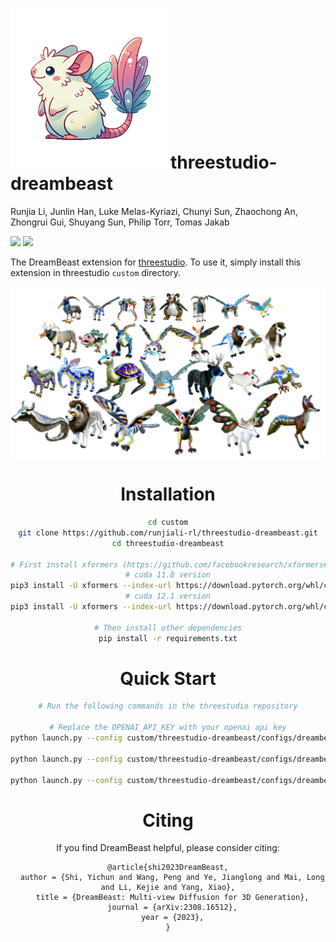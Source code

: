 # <img src="./assets/img1_title3.png">threestudio-dreambeast
Runjia Li, Junlin Han, Luke Melas-Kyriazi, Chunyi Sun, Zhaochong An, Zhongrui Gui, Shuyang Sun, Philip Torr, Tomas Jakab

<a href='https://runjiali-rl.github.io/projects/dreambeast.html'><img src='https://img.shields.io/badge/Project-Page-Green'></a>  <a href='https://arxiv.org/abs/xxx'><img src='https://img.shields.io/badge/Paper-Arxiv-red'></a>

The DreamBeast extension for <a href='https://github.com/threestudio-project/threestudio'>threestudio</a>. To use it, simply install this extension in threestudio `custom` directory.

<center><img src="./assets/Chimera teaser.png" alt="mainimg" style="width:850px"><center>

# Installation
```bash
cd custom
git clone https://github.com/runjiali-rl/threestudio-dreambeast.git
cd threestudio-dreambeast

# First install xformers (https://github.com/facebookresearch/xformers#installing-xformers)
# cuda 11.8 version
pip3 install -U xformers --index-url https://download.pytorch.org/whl/cu118
# cuda 12.1 version
pip3 install -U xformers --index-url https://download.pytorch.org/whl/cu121

# Then install other dependencies
pip install -r requirements.txt
```

# Quick Start
```bash
# Run the following commands in the threestudio repository

# Replace the OPENAI_API_KEY with your openai api key
python launch.py --config custom/threestudio-dreambeast/configs/dreambeast.yaml --train --gpu 0 system.prompt_processor.prompt="a creature with a body of a kangaroo and the shell of a tortoise" "system.api_key=OPENAI_API_KEY",

python launch.py --config custom/threestudio-dreambeast/configs/dreambeast.yaml --train --gpu 0 system.prompt_processor.prompt="a car with airplane wings" "system.api_key=OPENAI_API_KEY",

python launch.py --config custom/threestudio-dreambeast/configs/dreambeast.yaml --train --gpu 0 system.prompt_processor.prompt="An object with the screen of a television and the wings of a butterfly" "system.api_key=OPENAI_API_KEY",
```

# Citing

If you find DreamBeast helpful, please consider citing:

```
@article{shi2023DreamBeast,
  author = {Shi, Yichun and Wang, Peng and Ye, Jianglong and Mai, Long and Li, Kejie and Yang, Xiao},
  title = {DreamBeast: Multi-view Diffusion for 3D Generation},
  journal = {arXiv:2308.16512},
  year = {2023},
}
```
